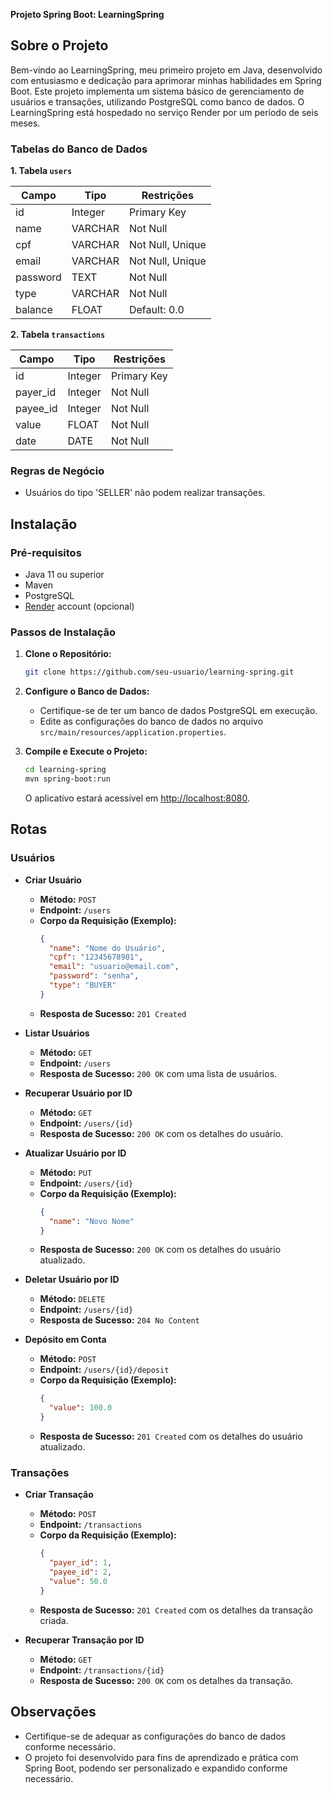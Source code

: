 **Projeto Spring Boot: LearningSpring**

## Sobre o Projeto

Bem-vindo ao LearningSpring, meu primeiro projeto em Java, desenvolvido com entusiasmo e dedicação para aprimorar minhas habilidades em Spring Boot. Este projeto implementa um sistema básico de gerenciamento de usuários e transações, utilizando PostgreSQL como banco de dados. O LearningSpring está hospedado no serviço Render por um período de seis meses.

### Tabelas do Banco de Dados

**1. Tabela `users`**

| Campo     | Tipo    | Restrições         |
|-----------|---------|--------------------|
| id        | Integer | Primary Key        |
| name      | VARCHAR | Not Null           |
| cpf       | VARCHAR | Not Null, Unique    |
| email     | VARCHAR | Not Null, Unique    |
| password  | TEXT    | Not Null           |
| type      | VARCHAR | Not Null           |
| balance   | FLOAT   | Default: 0.0       |

**2. Tabela `transactions`**

| Campo     | Tipo    | Restrições         |
|-----------|---------|--------------------|
| id        | Integer | Primary Key        |
| payer_id  | Integer | Not Null           |
| payee_id  | Integer | Not Null           |
| value     | FLOAT   | Not Null           |
| date      | DATE    | Not Null           |

### Regras de Negócio

- Usuários do tipo 'SELLER' não podem realizar transações.

## Instalação

### Pré-requisitos

- Java 11 ou superior
- Maven
- PostgreSQL
- [Render](https://render.com/) account (opcional)

### Passos de Instalação

1. **Clone o Repositório:**

   ```bash
   git clone https://github.com/seu-usuario/learning-spring.git
   ```

2. **Configure o Banco de Dados:**

   - Certifique-se de ter um banco de dados PostgreSQL em execução.
   - Edite as configurações do banco de dados no arquivo `src/main/resources/application.properties`.

3. **Compile e Execute o Projeto:**

   ```bash
   cd learning-spring
   mvn spring-boot:run
   ```

   O aplicativo estará acessível em [http://localhost:8080](http://localhost:8080).

## Rotas

### Usuários

- **Criar Usuário**
  - **Método:** `POST`
  - **Endpoint:** `/users`
  - **Corpo da Requisição (Exemplo):**
    ```json
    {
      "name": "Nome do Usuário",
      "cpf": "12345678901",
      "email": "usuario@email.com",
      "password": "senha",
      "type": "BUYER"
    }
    ```
  - **Resposta de Sucesso:** `201 Created`

- **Listar Usuários**
  - **Método:** `GET`
  - **Endpoint:** `/users`
  - **Resposta de Sucesso:** `200 OK` com uma lista de usuários.

- **Recuperar Usuário por ID**
  - **Método:** `GET`
  - **Endpoint:** `/users/{id}`
  - **Resposta de Sucesso:** `200 OK` com os detalhes do usuário.

- **Atualizar Usuário por ID**
  - **Método:** `PUT`
  - **Endpoint:** `/users/{id}`
  - **Corpo da Requisição (Exemplo):**
    ```json
    {
      "name": "Novo Nome"
    }
    ```
  - **Resposta de Sucesso:** `200 OK` com os detalhes do usuário atualizado.

- **Deletar Usuário por ID**
  - **Método:** `DELETE`
  - **Endpoint:** `/users/{id}`
  - **Resposta de Sucesso:** `204 No Content`

- **Depósito em Conta**
  - **Método:** `POST`
  - **Endpoint:** `/users/{id}/deposit`
  - **Corpo da Requisição (Exemplo):**
    ```json
    {
      "value": 100.0
    }
    ```
  - **Resposta de Sucesso:** `201 Created` com os detalhes do usuário atualizado.

### Transações

- **Criar Transação**
  - **Método:** `POST`
  - **Endpoint:** `/transactions`
  - **Corpo da Requisição (Exemplo):**
    ```json
    {
      "payer_id": 1,
      "payee_id": 2,
      "value": 50.0
    }
    ```
  - **Resposta de Sucesso:** `201 Created` com os detalhes da transação criada.

- **Recuperar Transação por ID**
  - **Método:** `GET`
  - **Endpoint:** `/transactions/{id}`
  - **Resposta de Sucesso:** `200 OK` com os detalhes da transação.

## Observações

- Certifique-se de adequar as configurações do banco de dados conforme necessário.
- O projeto foi desenvolvido para fins de aprendizado e prática com Spring Boot, podendo ser personalizado e expandido conforme necessário.
